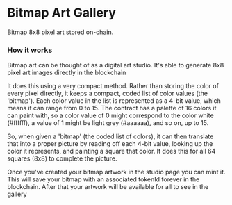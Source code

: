 # Bitmap Art Gallery
Bitmap 8x8 pixel art stored on-chain.

### How it works

Bitmap art can be thought of as a digital art studio. It's able to generate 8x8 pixel art images directly in the blockchain

It does this using a very compact method. Rather than storing the color of every pixel directly, it keeps a compact, coded list of color values (the 'bitmap'). Each color value in the list is represented as a 4-bit value, which means it can range from 0 to 15. The contract has a palette of 16 colors it can paint with, so a color value of 0 might correspond to the color white (#ffffff), a value of 1 might be light grey (#aaaaaa), and so on, up to 15.

So, when given a 'bitmap' (the coded list of colors), it can then translate that into a proper picture by reading off each 4-bit value, looking up the color it represents, and painting a square that color. It does this for all 64 squares (8x8) to complete the picture.

Once you've created your bitmap artwork in the studio page you can mint it. This will save your bitmap with an associated tokenId forever in the blockchain. After that your artwork will be available for all to see in the gallery

